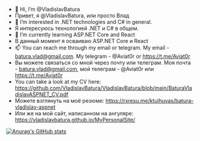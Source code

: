 - 👋 Hi, I’m @VladislavBatura
- Привет, я @VladislavBatura, или просто Влад
- 👀 I’m interested in .NET technologies and C# in general.
- Я интересуюсь технологией .NET и С# в общем.
- 🌱 I’m currently learning ASP.NET Core and React
- В данный момент я осваиваю ASP.NET Core и React
- 📫 You can reach me through my email or telegram. My email - batura.vlad@gmail.com. My telegram - @Aviat0r or https://t.me/Aviat0r
- Вы можете связаться со мной через почту или телеграм. Моя почта - batura.vlad@gmail.com, мой телеграм - @Aviat0r или https://t.me/Aviat0r
- You can take a look at my CV here: https://github.com/VladislavBatura/VladislavBatura/blob/main/BaturaVladislavASPNET_CV.pdf
- Можете взглянуть на моё резюме: https://rxresu.me/ktulhuvas/batura-vladislav-aspnet
- Или же на мой сайт, написанном на ангуляре: https://vladislavbatura.github.io/MyPersonalSite/

[![Anurag's GitHub stats](https://github-readme-stats.vercel.app/api?username=VladislavBatura)](https://github.com/anuraghazra/github-readme-stats)
<!---
VladislavBatura/VladislavBatura is a ✨ special ✨ repository because its `README.md` (this file) appears on your GitHub profile.
You can click the Preview link to take a look at your changes.
--->
